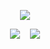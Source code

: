<p align="center">
  <img src="http://github-profile-summary-cards.vercel.app/api/cards/profile-details?username=knownout&theme=github_dark" />
</p>

<p align="center">
  <img src="http://github-profile-summary-cards.vercel.app/api/cards/repos-per-language?username=knownout&theme=github_dark" />
  &nbsp;&nbsp;
  <img src="http://github-profile-summary-cards.vercel.app/api/cards/stats?username=knownout&theme=github_dark" />
</p>

<!--
**knownout/knownout** is a ✨ _special_ ✨ repository because its `README.md` (this file) appears on your GitHub profile.

Here are some ideas to get you started:

- 🔭 I’m currently working on ...
- 🌱 I’m currently learning ...
- 👯 I’m looking to collaborate on ...
- 🤔 I’m looking for help with ...
- 💬 Ask me about ...
- 📫 How to reach me: ...
- 😄 Pronouns: ...
- ⚡ Fun fact: ...
-->

